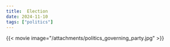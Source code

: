 ```yaml
---
title:  Election
date: 2024-11-10
tags: ["politics"]
---
```


{{< movie image="/attachments/politics_governing_party.jpg" >}}

